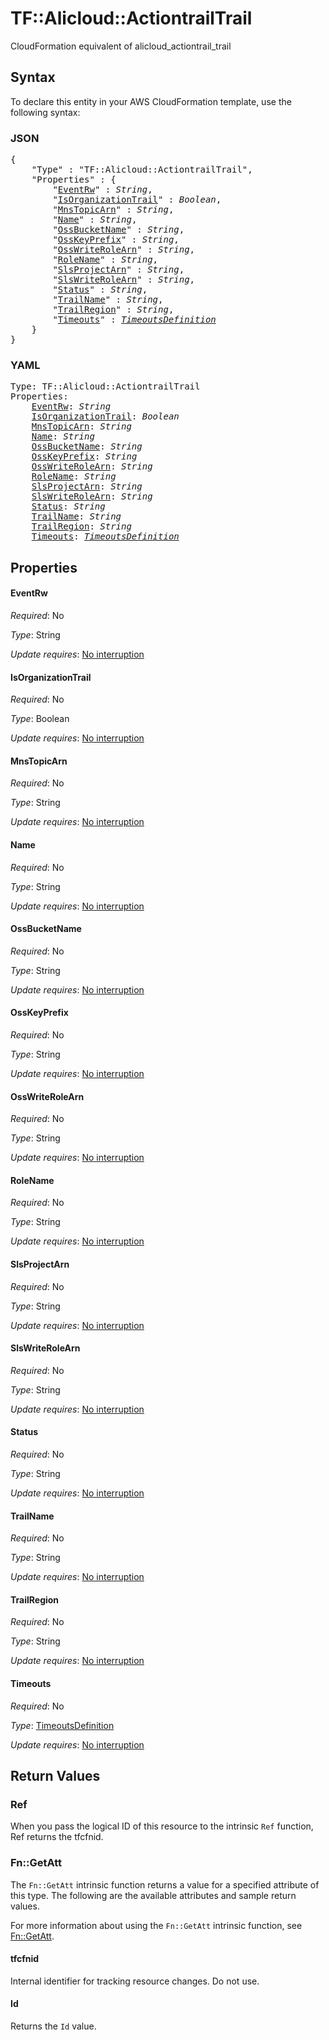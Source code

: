# TF::Alicloud::ActiontrailTrail

CloudFormation equivalent of alicloud_actiontrail_trail

## Syntax

To declare this entity in your AWS CloudFormation template, use the following syntax:

### JSON

<pre>
{
    "Type" : "TF::Alicloud::ActiontrailTrail",
    "Properties" : {
        "<a href="#eventrw" title="EventRw">EventRw</a>" : <i>String</i>,
        "<a href="#isorganizationtrail" title="IsOrganizationTrail">IsOrganizationTrail</a>" : <i>Boolean</i>,
        "<a href="#mnstopicarn" title="MnsTopicArn">MnsTopicArn</a>" : <i>String</i>,
        "<a href="#name" title="Name">Name</a>" : <i>String</i>,
        "<a href="#ossbucketname" title="OssBucketName">OssBucketName</a>" : <i>String</i>,
        "<a href="#osskeyprefix" title="OssKeyPrefix">OssKeyPrefix</a>" : <i>String</i>,
        "<a href="#osswriterolearn" title="OssWriteRoleArn">OssWriteRoleArn</a>" : <i>String</i>,
        "<a href="#rolename" title="RoleName">RoleName</a>" : <i>String</i>,
        "<a href="#slsprojectarn" title="SlsProjectArn">SlsProjectArn</a>" : <i>String</i>,
        "<a href="#slswriterolearn" title="SlsWriteRoleArn">SlsWriteRoleArn</a>" : <i>String</i>,
        "<a href="#status" title="Status">Status</a>" : <i>String</i>,
        "<a href="#trailname" title="TrailName">TrailName</a>" : <i>String</i>,
        "<a href="#trailregion" title="TrailRegion">TrailRegion</a>" : <i>String</i>,
        "<a href="#timeouts" title="Timeouts">Timeouts</a>" : <i><a href="timeoutsdefinition.md">TimeoutsDefinition</a></i>
    }
}
</pre>

### YAML

<pre>
Type: TF::Alicloud::ActiontrailTrail
Properties:
    <a href="#eventrw" title="EventRw">EventRw</a>: <i>String</i>
    <a href="#isorganizationtrail" title="IsOrganizationTrail">IsOrganizationTrail</a>: <i>Boolean</i>
    <a href="#mnstopicarn" title="MnsTopicArn">MnsTopicArn</a>: <i>String</i>
    <a href="#name" title="Name">Name</a>: <i>String</i>
    <a href="#ossbucketname" title="OssBucketName">OssBucketName</a>: <i>String</i>
    <a href="#osskeyprefix" title="OssKeyPrefix">OssKeyPrefix</a>: <i>String</i>
    <a href="#osswriterolearn" title="OssWriteRoleArn">OssWriteRoleArn</a>: <i>String</i>
    <a href="#rolename" title="RoleName">RoleName</a>: <i>String</i>
    <a href="#slsprojectarn" title="SlsProjectArn">SlsProjectArn</a>: <i>String</i>
    <a href="#slswriterolearn" title="SlsWriteRoleArn">SlsWriteRoleArn</a>: <i>String</i>
    <a href="#status" title="Status">Status</a>: <i>String</i>
    <a href="#trailname" title="TrailName">TrailName</a>: <i>String</i>
    <a href="#trailregion" title="TrailRegion">TrailRegion</a>: <i>String</i>
    <a href="#timeouts" title="Timeouts">Timeouts</a>: <i><a href="timeoutsdefinition.md">TimeoutsDefinition</a></i>
</pre>

## Properties

#### EventRw

_Required_: No

_Type_: String

_Update requires_: [No interruption](https://docs.aws.amazon.com/AWSCloudFormation/latest/UserGuide/using-cfn-updating-stacks-update-behaviors.html#update-no-interrupt)

#### IsOrganizationTrail

_Required_: No

_Type_: Boolean

_Update requires_: [No interruption](https://docs.aws.amazon.com/AWSCloudFormation/latest/UserGuide/using-cfn-updating-stacks-update-behaviors.html#update-no-interrupt)

#### MnsTopicArn

_Required_: No

_Type_: String

_Update requires_: [No interruption](https://docs.aws.amazon.com/AWSCloudFormation/latest/UserGuide/using-cfn-updating-stacks-update-behaviors.html#update-no-interrupt)

#### Name

_Required_: No

_Type_: String

_Update requires_: [No interruption](https://docs.aws.amazon.com/AWSCloudFormation/latest/UserGuide/using-cfn-updating-stacks-update-behaviors.html#update-no-interrupt)

#### OssBucketName

_Required_: No

_Type_: String

_Update requires_: [No interruption](https://docs.aws.amazon.com/AWSCloudFormation/latest/UserGuide/using-cfn-updating-stacks-update-behaviors.html#update-no-interrupt)

#### OssKeyPrefix

_Required_: No

_Type_: String

_Update requires_: [No interruption](https://docs.aws.amazon.com/AWSCloudFormation/latest/UserGuide/using-cfn-updating-stacks-update-behaviors.html#update-no-interrupt)

#### OssWriteRoleArn

_Required_: No

_Type_: String

_Update requires_: [No interruption](https://docs.aws.amazon.com/AWSCloudFormation/latest/UserGuide/using-cfn-updating-stacks-update-behaviors.html#update-no-interrupt)

#### RoleName

_Required_: No

_Type_: String

_Update requires_: [No interruption](https://docs.aws.amazon.com/AWSCloudFormation/latest/UserGuide/using-cfn-updating-stacks-update-behaviors.html#update-no-interrupt)

#### SlsProjectArn

_Required_: No

_Type_: String

_Update requires_: [No interruption](https://docs.aws.amazon.com/AWSCloudFormation/latest/UserGuide/using-cfn-updating-stacks-update-behaviors.html#update-no-interrupt)

#### SlsWriteRoleArn

_Required_: No

_Type_: String

_Update requires_: [No interruption](https://docs.aws.amazon.com/AWSCloudFormation/latest/UserGuide/using-cfn-updating-stacks-update-behaviors.html#update-no-interrupt)

#### Status

_Required_: No

_Type_: String

_Update requires_: [No interruption](https://docs.aws.amazon.com/AWSCloudFormation/latest/UserGuide/using-cfn-updating-stacks-update-behaviors.html#update-no-interrupt)

#### TrailName

_Required_: No

_Type_: String

_Update requires_: [No interruption](https://docs.aws.amazon.com/AWSCloudFormation/latest/UserGuide/using-cfn-updating-stacks-update-behaviors.html#update-no-interrupt)

#### TrailRegion

_Required_: No

_Type_: String

_Update requires_: [No interruption](https://docs.aws.amazon.com/AWSCloudFormation/latest/UserGuide/using-cfn-updating-stacks-update-behaviors.html#update-no-interrupt)

#### Timeouts

_Required_: No

_Type_: <a href="timeoutsdefinition.md">TimeoutsDefinition</a>

_Update requires_: [No interruption](https://docs.aws.amazon.com/AWSCloudFormation/latest/UserGuide/using-cfn-updating-stacks-update-behaviors.html#update-no-interrupt)

## Return Values

### Ref

When you pass the logical ID of this resource to the intrinsic `Ref` function, Ref returns the tfcfnid.

### Fn::GetAtt

The `Fn::GetAtt` intrinsic function returns a value for a specified attribute of this type. The following are the available attributes and sample return values.

For more information about using the `Fn::GetAtt` intrinsic function, see [Fn::GetAtt](https://docs.aws.amazon.com/AWSCloudFormation/latest/UserGuide/intrinsic-function-reference-getatt.html).

#### tfcfnid

Internal identifier for tracking resource changes. Do not use.

#### Id

Returns the <code>Id</code> value.

